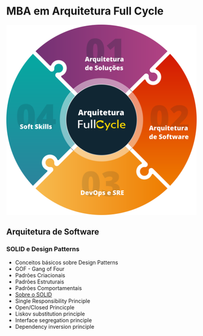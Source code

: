 # MBA em Arquitetura Full Cycle
<p align="center">
<img src="https://github.com/sibelly/mba_fullcycle_design_patterns/blob/master/.github/fullcycle.svg?raw=true" alt="drawing" style="width:600px;"/>
</p>

## Arquitetura de Software

### SOLID e Design Patterns

- Conceitos básicos sobre Design Patterns
- GOF - Gang of Four
- Padrões Criacionais
- Padrões Estruturais
- Padrões Comportamentais
- [Sobre o SOLID](https://github.com/sibelly/mba_fullcycle_design_patterns/blob/master/solid.md)
- Single Responsibility Principle
- Open/Closed Princicple
- Liskov substitution principle
- Interface segregation principle
- Dependency inversion principle

